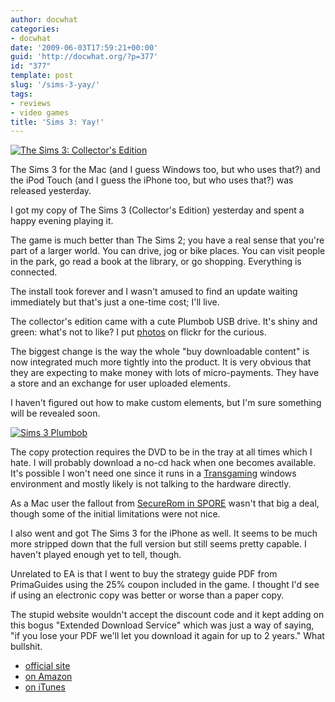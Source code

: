 ```yaml
---
author: docwhat
categories:
- docwhat
date: '2009-06-03T17:59:21+00:00'
guid: 'http://docwhat.org/?p=377'
id: "377"
template: post
slug: '/sims-3-yay/'
tags:
- reviews
- video games
title: 'Sims 3: Yay!'
---
```


[![The Sims 3: Collector's Edition](https://ecx.images-amazon.com/images/I/51lonl7ZDdL._SL160_.jpg)](https://www.amazon.com/The-Sims-3-Collectors-Edition/dp/B001EM1DK4%3FSubscriptionId%3D02E5W5871AJF7PMMMS82%26tag%3Dws%26linkCode%3Dxm2%26camp%3D2025%26creative%3D165953%26creativeASIN%3DB001EM1DK4)

The Sims 3 for the Mac (and I guess Windows too, but who uses that?) and the
iPod Touch (and I guess the iPhone too, but who uses that?) was released
yesterday.

I got my copy of The Sims 3 (Collector's Edition) yesterday and spent a happy
evening playing it.

The game is much better than The Sims 2; you have a real sense that you're
part of a larger world. You can drive, jog or bike places. You can visit
people in the park, go read a book at the library, or go shopping. Everything
is connected.

The install took forever and I wasn't amused to find an update waiting
immediately but that's just a one-time cost; I'll live.

The collector's edition came with a cute Plumbob USB drive. It's shiny and
green: what's not to like? I put
[photos](https://www.flickr.com/photos/docwhat/3589583760/) on flickr for the
curious.

The biggest change is the way the whole "buy downloadable content" is now
integrated much more tightly into the product. It is very obvious that they
are expecting to make money with lots of micro-payments. They have a store and
an exchange for user uploaded elements.

I haven't figured out how to make custom elements, but I'm sure something will
be revealed soon.

[![Sims 3
Plumbob](https://farm4.static.flickr.com/3325/3589583760_17fb0404a8_t.jpg)](https://www.flickr.com/photos/docwhat/3589583760/ 'Sims 3 USB Plumbob')

The copy protection requires the DVD to be in the tray at all times which I
hate. I will probably download a no-cd hack when one becomes available. It's
possible I won't need one since it runs in a
[Transgaming](http://www.transgaming.com/) windows environment and mostly
likely is not talking to the hardware directly.

As a Mac user the fallout from [SecureRom in SPORE](/spore-drm/) wasn't that
big a deal, though some of the initial limitations were not nice.

I also went and got The Sims 3 for the iPhone as well. It seems to be much
more stripped down that the full version but still seems pretty capable. I
haven't played enough yet to tell, though.

Unrelated to EA is that I went to buy the strategy guide PDF from PrimaGuides
using the 25% coupon included in the game. I thought I'd see if using an
electronic copy was better or worse than a paper copy.

The stupid website wouldn't accept the discount code and it kept adding on
this bogus "Extended Download Service" which was just a way of saying, "if you
lose your PDF we'll let you download it again for up to 2 years." What
bullshit.

-   [official site](http://www.thesims3.com/)
-   [on Amazon](http://www.amazon.com/The-Sims-3-Collectors-Edition/dp/B001EM1DK4%3FSubscriptionId%3D02E5W5871AJF7PMMMS82%26tag%3Dws%26linkCode%3Dxm2%26camp%3D2025%26creative%3D165953%26creativeASIN%3DB001EM1DK4)
-   [on iTunes](http://itunes.apple.com/WebObjects/MZStore.woa/wa/viewSoftware?id=317904170&mt=8&uo=6)
